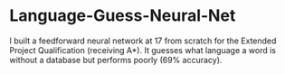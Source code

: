 # Language-Guess-Neural-Net
I built a feedforward neural network at 17 from scratch for the Extended Project Qualification (receiving A*). It guesses what language a word is without a database but performs poorly (69% accuracy).
